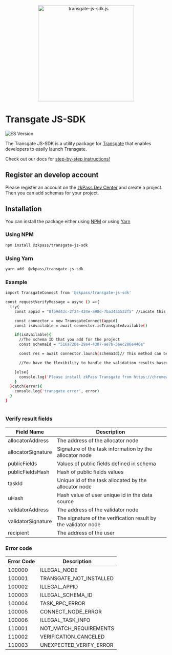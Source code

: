 <p align="center">
  <img src="assets/logo.png" width="300" alt="transgate-js-sdk.js" />
</p>

# Transgate JS-SDK

![ES Version](https://img.shields.io/badge/ES-2020-yellow)

The Transgate JS-SDK is a utility package for [Transgate](https://chromewebstore.google.com/detail/zkpass-transgate/afkoofjocpbclhnldmmaphappihehpma) that enables developers to easily launch Transgate.

Check out our docs for [step-by-step instructions!](https://zkpass.gitbook.io/zkpass/extension-js-sdk/quick-start)

## Register an develop account

Please register an account on the [zkPass Dev Center](https://dev.zkpass.org) and create a project. Then you can add schemas for your project.

## Installation

You can install the package either using [NPM](https://www.npmjs.com/package/@zkpass/transgate-js-sdk) or using [Yarn](https://yarnpkg.com/package/@zkpass/transgate-js-sdk)

### Using NPM

```bash
npm install @zkpass/transgate-js-sdk
```

### Using Yarn

```bash
yarn add  @zkpass/transgate-js-sdk
```

### Example
```bash
import TransgateConnect from '@zkpass/transgate-js-sdk'

const requestVerifyMessage = async () =>{
  try{
    const appid = "8fb9d43c-2f24-424e-a98d-7ba34a5532f5" //Locate this form on the development platform

    const connector = new TransgateConnect(appid)
    const isAvailable = await connector.isTransgateAvailable()

    if(isAvailable){
      //The schema ID that you add for the project
      const schemaId = "516a720e-29a4-4307-ae7b-5aec286e446e"

      const res = await connector.launch(schemaId)// This method can be invoked in a loop when dealing with multiple schemas

      //You have the flexibility to handle the validation results based on your requirements.        

    }else{
      console.log('Please install zkPass Transgate from https://chromewebstore.google.com/detail/zkpass-transgate/afkoofjocpbclhnldmmaphappihehpma')
    }
  }catch(error){
    console.log('transgate error', error)
  }
}
  
```

### Verify result fields

| Field Name                    | Description                                                         | 
| ----------------------------- | ------------------------------------------------------------------- |
| allocatorAddress              | The address of the allocator node                                   |
| allocatorSignature            | Signature of the task information by the allocator node             |
| publicFields                  | Values of public fields defined in schema                           |                               
| publicFieldsHash              | Hash of public fields values                                        |                               
| taskId                        | Unique id of the task allocated by the allocator node               |                               
| uHash                         | Hash value of user unique id in the data source                     |
| validatorAddress              | The address of the validator node                                   |                               
| validatorSignature            | The signature of the verification result by the validator node      |
| recipient                     | The address of the user                                             |   

### Error code

| Error Code         | Description                      | 
| ------------------ | -------------------------------- |
| 100000             | ILLEGAL_NODE                     |
| 100001             | TRANSGATE_NOT_INSTALLED          |
| 100002             | ILLEGAL_APPID                    |                               
| 100003             | ILLEGAL_SCHEMA_ID                |                               
| 100004             | TASK_RPC_ERROR                   |                               
| 100005             | CONNECT_NODE_ERROR               |
| 100006             | ILLEGAL_TASK_INFO                |
| 110001             | NOT_MATCH_REQUIREMENTS           |  
| 110002             | VERIFICATION_CANCELED            |
| 110003             | UNEXPECTED_VERIFY_ERROR          |  
